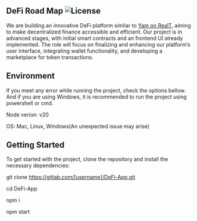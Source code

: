 ## DeFi Road Map ![License](https://img.shields.io/badge/License-MIT-blue.svg)

We are building an innovative DeFi platform similar to [Yam on RealT](https://staging-yam.realtoken.network), aiming to make decentralized finance accessible and efficient. 
Our project is in advanced stages, with initial smart contracts and an frontend UI already implemented.
The role will focus on finalizing and enhancing our platform’s user interface, integrating wallet functionality, and developing a marketplace for token transactions. 

## Environment

If you meet any error while running the project, check the options bellow. And if you are using Windows, it is recommended to run the project using powershell or cmd.

Node verion: v20

OS: Mac, Linux, Windows(An unexpected issue may arise)

## Getting Started

To get started with the project, clone the repository and install the necessary dependencies:

git clone https://gitlab.com/[username]/DeFi-App.git

cd DeFi-App

npm i

npm start

